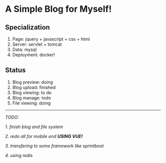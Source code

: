 # A Simple Blog for Myself!

## Specialization
1. Page: jquery + javascript + css + html
2. Server: servlet + tomcat
3. Data: mysql
4. Deployment: docker!
## Status
1. Blog preview: doing
2. Blog upload: finished
3. Blog viewing: to do
4. Blog manage: todo
5. File viewing: doing
****
*TODO:*

*1. finish blog and file system*

*2. redo all for mobile end* ***USING VUE!***

*3. transfering to some framework like sprintboot*

*4. using redis*

